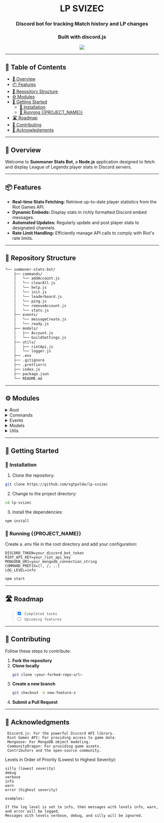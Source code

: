 <div align="center">
    <h1>LP SVIZEC</h1>
    <h3>Discord bot for tracking Match history and LP changes</h3>
    <h3>Built with discord.js</h3>
</div>

<p align="center">
  <a href="https://skillicons.dev">
    <img src=https://skillicons.dev/icons?i=nodejs,js,discord,git,github />
  </a>
</p>

---

## 📖 Table of Contents

- [📍 Overview](#-overview)
- [📦 Features](#-features)
- [📂 Repository Structure](#-repository-structure)
- [⚙️ Modules](#modules)
- [🚀 Getting Started](#-getting-started)
  - [🔧 Installation](#-installation)
  - [🤖 Running {{PROJECT_NAME}}](#-running-{{PROJECT_NAME}})
- [🛣 Roadmap](#-roadmap)
- [🤝 Contributing](#-contributing)
- [👏 Acknowledgments](#-acknowledgments)

---

## 📍 Overview

Welcome to **Summoner Stats Bot**, a **Node.js** application designed to fetch and display League of Legends player stats in Discord servers.

---

## 📦 Features

- **Real-time Stats Fetching:** Retrieve up-to-date player statistics from the Riot Games API.
- **Dynamic Embeds:** Display stats in richly formatted Discord embed messages.
- **Automated Updates:** Regularly update and post player stats to designated channels.
- **Rate Limit Handling:** Efficiently manage API calls to comply with Riot's rate limits.

---

## 📂 Repository Structure

```sh
└── summoner-stats-bot/
    ├── commands/
    │   └── addAccount.js
    │   └── clearAll.js
    │   └── help.js
    │   └── init.js
    │   └── leaderboard.js
    │   └── ping.js
    │   └── removeAccount.js
    │   └── stats.js
    ├── events/
    │   └── messageCreate.js
    │   └── ready.js
    ├── models/
    │   ├── Account.js
    │   └── GuildSettings.js
    ├── utils/
    │   ├── riotApi.js
    │   └── logger.js
    ├── .env
    ├── .gitignore
    ├── .prettierrc
    ├── index.js
    ├── package.json
    └── README.md
```

---

## ⚙️ Modules

<details closed><summary>Root</summary>
File	Summary
index.js	Main entry point of the Discord bot
package.json	Project dependencies and scripts
</details> <details closed><summary>Commands</summary>
File	Summary
stats.js	Command to fetch and display player stats
</details> <details closed><summary>Events</summary>
File	Summary
messageCreate.js	Handles incoming messages and commands
</details> <details closed><summary>Models</summary>
File	Summary
Account.js	Mongoose schema for player accounts
GuildSettings.js	Mongoose schema for guild configurations
</details> <details closed><summary>Utils</summary>
File	Summary
riotApi.js	Functions to interact with the Riot API
riotLimiter.js	Rate limiting implementation using Bottleneck
logger.js	Logging utility using Winston or similar
</details>

---

## 🚀 Getting Started

### 🔧 Installation

1. Clone the repository:

```sh
git clone https://github.com/sgtpolde/lp-svizec
```

2. Change to the project directory:

```sh
cd lp-svizec
```

3. Install the dependencies:

```sh
npm install
```

### 🤖 Running {{PROJECT_NAME}}

Create a .env file in the root directory and add your configuration:

    DISCORD_TOKEN=your_discord_bot_token
    RIOT_API_KEY=your_riot_api_key
    MONGODB_URI=your_mongodb_connection_string
    COMMAND_PREFIX=[!, /, ..]
    LOG_LEVEL=info

```sh
npm start
```

---

## 🛣 Roadmap

> - [x] `Completed tasks`
> - [ ] `Upcoming features`

---

## 🤝 Contributing

Follow these steps to contribute:

1. **Fork the repository**
2. **Clone locally**
   ```sh
   git clone <your-forked-repo-url>
   ```
3. **Create a new branch**
   ```sh
   git checkout -b new-feature-x
   ```
4. **Submit a Pull Request**

---

## 👏 Acknowledgments

     Discord.js: For the powerful Discord API library.
     Riot Games API: For providing access to game data.
     Mongoose: For MongoDB object modeling.
     CommunityDragon: For providing game assets.
     Contributors and the open-source community.

Levels in Order of Priority (Lowest to Highest Severity):

    silly (lowest severity)
    debug
    verbose
    info
    warn
    error (highest severity)

    examples:

    If the log level is set to info, then messages with levels info, warn, and error will be logged.
    Messages with levels verbose, debug, and silly will be ignored.
